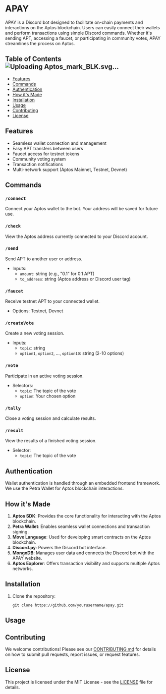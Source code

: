 # APAY

APAY is a Discord bot designed to facilitate on-chain payments and interactions on the Aptos blockchain. Users can easily connect their wallets and perform transactions using simple Discord commands. Whether it's sending APT, accessing a faucet, or participating in community votes, APAY streamlines the process on Aptos.


## Table of Contents![Uploading Aptos_mark_BLK.svg…]()

- [Features](#features)
- [Commands](#commands)
- [Authentication](#authentication)
- [How it's Made](#how-its-made)
- [Installation](#installation)
- [Usage](#usage)
- [Contributing](#contributing)
- [License](#license)

## Features

- Seamless wallet connection and management
- Easy APT transfers between users
- Faucet access for testnet tokens
- Community voting system
- Transaction notifications
- Multi-network support (Aptos Mainnet, Testnet, Devnet)

## Commands

### `/connect`
Connect your Aptos wallet to the bot. Your address will be saved for future use.

### `/check`
View the Aptos address currently connected to your Discord account.

### `/send`
Send APT to another user or address.
- Inputs:
  - `amount`: string (e.g., "0.1" for 0.1 APT)
  - `to_address`: string (Aptos address or Discord user tag)

### `/faucet`
Receive testnet APT to your connected wallet.
- Options: Testnet, Devnet

### `/createVote`
Create a new voting session.
- Inputs:
  - `topic`: string
  - `option1`, `option2`, ..., `option10`: string (2-10 options)

### `/vote`
Participate in an active voting session.
- Selectors:
  - `topic`: The topic of the vote
  - `option`: Your chosen option

### `/tally`
Close a voting session and calculate results.

### `/result`
View the results of a finished voting session.
- Selector:
  - `topic`: The topic of the vote

## Authentication

Wallet authentication is handled through an embedded frontend framework. We use the Petra Wallet for Aptos blockchain interactions.

## How it's Made

1. **Aptos SDK**: Provides the core functionality for interacting with the Aptos blockchain.
2. **Petra Wallet**: Enables seamless wallet connections and transaction signing.
3. **Move Language**: Used for developing smart contracts on the Aptos blockchain.
4. **Discord.py**: Powers the Discord bot interface.
5. **MongoDB**: Manages user data and connects the Discord bot with the APAY website.
6. **Aptos Explorer**: Offers transaction visibility and supports multiple Aptos networks.

## Installation

1. Clone the repository:
   ```
   git clone https://github.com/yourusername/apay.git
   ```

## Usage



## Contributing

We welcome contributions! Please see our [CONTRIBUTING.md](CONTRIBUTING.md) for details on how to submit pull requests, report issues, or request features.

## License

This project is licensed under the MIT License - see the [LICENSE](LICENSE) file for details.

